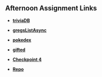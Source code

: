 ## Afternoon Assignment Links

* **[triviaDB](https://ewood-coder.github.io/boiseCodeWorks/Week4/triviaDB)**
* **[gregsListAsync](https://ewood-coder.github.io/boiseCodeWorks/Week4/gregsListAsync)**
* **[pokedex](https://ewood-coder.github.io/boiseCodeWorks/Week4/pokedex)**
* **[gifted](https://ewood-coder.github.io/boiseCodeWorks/Week4/gifted)**

* **[Checkpoint 4](https://ewood-coder.github.io/inspireCP4/)**

<!-- EXTRA -->
* **[Repo](https://github.com/ewood-coder/<ASSIGNMENT_REPO>)**
